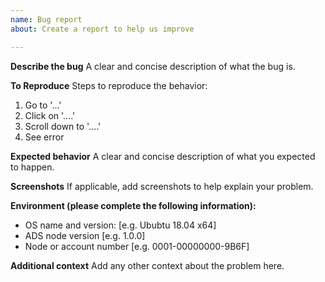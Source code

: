 ```yaml
---
name: Bug report
about: Create a report to help us improve

---
```


**Describe the bug**
A clear and concise description of what the bug is.

**To Reproduce**
Steps to reproduce the behavior:
1. Go to '...'
2. Click on '....'
3. Scroll down to '....'
4. See error

**Expected behavior**
A clear and concise description of what you expected to happen.

**Screenshots**
If applicable, add screenshots to help explain your problem.

**Environment (please complete the following information):**
 - OS name and version: [e.g. Ububtu 18.04 x64]
 - ADS node version [e.g. 1.0.0]
 - Node or account number [e.g. 0001-00000000-9B6F]

**Additional context**
Add any other context about the problem here.
